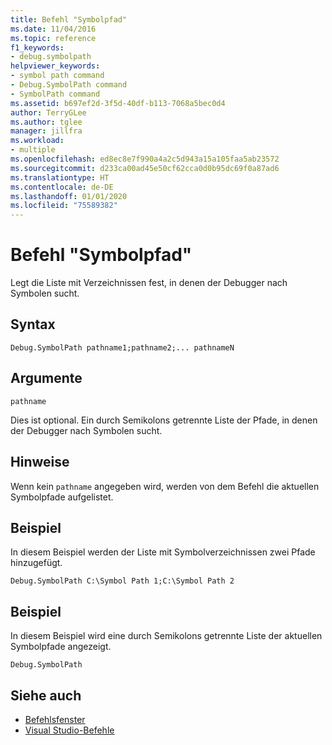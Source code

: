 ```yaml
---
title: Befehl "Symbolpfad"
ms.date: 11/04/2016
ms.topic: reference
f1_keywords:
- debug.symbolpath
helpviewer_keywords:
- symbol path command
- Debug.SymbolPath command
- SymbolPath command
ms.assetid: b697ef2d-3f5d-40df-b113-7068a5bec0d4
author: TerryGLee
ms.author: tglee
manager: jillfra
ms.workload:
- multiple
ms.openlocfilehash: ed8ec8e7f990a4a2c5d943a15a105faa5ab23572
ms.sourcegitcommit: d233ca00ad45e50cf62cca0d0b95dc69f0a87ad6
ms.translationtype: HT
ms.contentlocale: de-DE
ms.lasthandoff: 01/01/2020
ms.locfileid: "75589382"
---
```

# <a name="symbol-path-command"></a>Befehl "Symbolpfad"
Legt die Liste mit Verzeichnissen fest, in denen der Debugger nach Symbolen sucht.

## <a name="syntax"></a>Syntax

```
Debug.SymbolPath pathname1;pathname2;... pathnameN
```

## <a name="arguments"></a>Argumente
`pathname`

Dies ist optional. Ein durch Semikolons getrennte Liste der Pfade, in denen der Debugger nach Symbolen sucht.

## <a name="remarks"></a>Hinweise
Wenn kein `pathname` angegeben wird, werden von dem Befehl die aktuellen Symbolpfade aufgelistet.

## <a name="example"></a>Beispiel
In diesem Beispiel werden der Liste mit Symbolverzeichnissen zwei Pfade hinzugefügt.

```
Debug.SymbolPath C:\Symbol Path 1;C:\Symbol Path 2
```

## <a name="example"></a>Beispiel
In diesem Beispiel wird eine durch Semikolons getrennte Liste der aktuellen Symbolpfade angezeigt.

```
Debug.SymbolPath
```

## <a name="see-also"></a>Siehe auch

- [Befehlsfenster](../../ide/reference/command-window.md)
- [Visual Studio-Befehle](../../ide/reference/visual-studio-commands.md)
